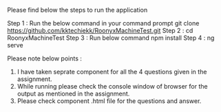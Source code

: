 Please find below the steps to run the application 

Step 1 : Run the below command in your command prompt 
         git clone https://github.com/kktechiekk/RoonyxMachineTest.git 
Step 2 : cd RoonyxMachineTest
Step 3 : Run below command 
              npm install 
Step 4 : ng serve

Please note below points : 

1. I have taken seprate component for all the 4 questions given in the assignment.
2. While running please check the console window of browser for the output as mentioned in the assignment.
3. Please check component .html file for the questions and answer.

